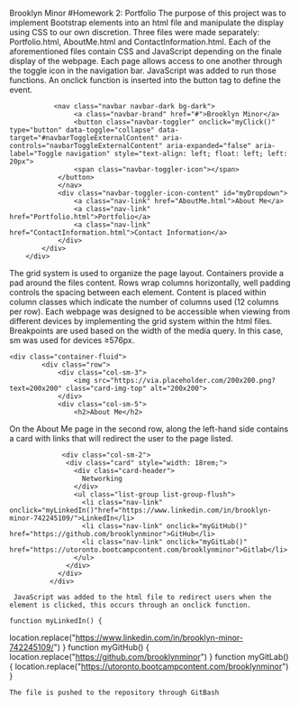 Brooklyn Minor
#Homework 2: Portfolio
The purpose of this project was to implement Bootstrap elements into an html file and manipulate the display using CSS to our own discretion.
Three files were made separately: Portfolio.html, AboutMe.html and ContactInformation.html. Each of the aforementioned files contain CSS and JavaScript depending on the finale display of the webpage. 
Each page allows access to one another through the toggle icon in the navigation bar. JavaScript was added to run those functions. An onclick function is inserted into the button tag to define the event. 
```
           <nav class="navbar navbar-dark bg-dark">
                <a class="navbar-brand" href="#">Brooklyn Minor</a>
                <button class="navbar-toggler" onclick="myClick()" type="button" data-toggle="collapse" data-target="#navbarToggleExternalContent" aria-controls="navbarToggleExternalContent" aria-expanded="false" aria-label="Toggle navigation" style="text-align: left; float: left; left: 20px">
                <span class="navbar-toggler-icon"></span>
            </button>
            </nav>
            <div class="navbar-toggler-icon-content" id="myDropdown">
                <a class="nav-link" href="AboutMe.html">About Me</a>
                <a class="nav-link" href="Portfolio.html">Portfolio</a>
                <a class="nav-link" href="ContactInformation.html">Contact Information</a>
            </div>
        </div>
    </div>
```
The grid system is used to organize the page layout. Containers provide a pad around the files content. Rows wrap columns horizontally, well padding controls the spacing between each element. Content is placed within column classes which indicate the number of columns used (12 columns per row). 
Each webpage was designed to be accessible when viewing from different devices by implementing the grid system within the html files. Breakpoints are used based on the width of the media query. In this case, sm was used for devices ≥576px.  
```
<div class="container-fluid">
        <div class="row">
            <div class="col-sm-3">
                <img src="https://via.placeholder.com/200x200.png?text=200x200" class="card-img-top" alt="200x200">
            </div>
            <div class="col-sm-5">
                <h2>About Me</h2>
```
On the About Me page in the second row, along the left-hand side contains a card with links that will redirect the user to the page listed.
```
             <div class="col-sm-2">
              <div class="card" style="width: 18rem;">
                <div class="card-header">
                  Networking
                </div>
                <ul class="list-group list-group-flush">
                  <li class="nav-link" onclick="myLinkedIn()"href="https://www.linkedin.com/in/brooklyn-minor-742245109/">LinkedIn</li>
                  <li class="nav-link" onclick="myGitHub()" href="https://github.com/brooklynminor">GitHub</li>
                  <li class="nav-link" onclick="myGitLab()" href="https://utoronto.bootcampcontent.com/brooklynminor">Gitlab</li>
                </ul>
              </div>
            </div>
          </div>

 JavaScript was added to the html file to redirect users when the element is clicked, this occurs through an onclick function. 
```
    function myLinkedIn() {
  location.replace("https://www.linkedin.com/in/brooklyn-minor-742245109/")
}
   function myGitHub() {
  location.replace("https://github.com/brooklynminor")
}
    function myGitLab() {
  location.replace("https://utoronto.bootcampcontent.com/brooklynminor")
}

```
The file is pushed to the repository through GitBash
